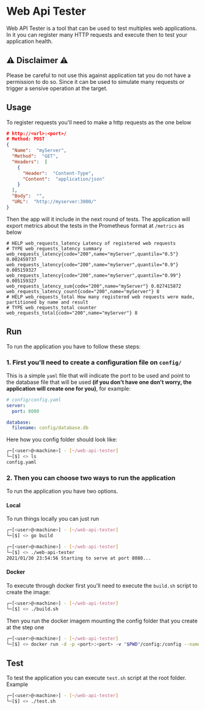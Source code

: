 # Web Api Tester
Web API Tester is a tool that can be used to test multiples web applications. In it you can register many HTTP requests and execute then to test your application health.

## :warning: Disclaimer :warning:
Please be careful to not use this against application tat you do not have a permission to do so. Since it can be used to simulate many requests or trigger a sensive operation at the target.

## Usage
To register requests you'll need to make a http requests as the one below
```json
# http://<url>:<port>/
# Method: POST
{
  "Name":  "myServer",
  "Method":  "GET",
  "Headers":  [
    {
      "Header":  "Content-Type",
      "Content":  "application/json"
    }
  ],
  "Body":  "",
  "URL":  "http://myserver:3000/"
}
```
Then the app will it include in the next round of tests. The application will export metrics about the tests in the Prometheus format at `/metrics` as below
```
# HELP web_requests_latency Latency of registered web requests
# TYPE web_requests_latency summary
web_requests_latency{code="200",name="myServer",quantile="0.5"} 0.002459737
web_requests_latency{code="200",name="myServer",quantile="0.9"} 0.005159327
web_requests_latency{code="200",name="myServer",quantile="0.99"} 0.005159327
web_requests_latency_sum{code="200",name="myServer"} 0.027415872
web_requests_latency_count{code="200",name="myServer"} 8
# HELP web_requests_total How many registered web requests were made, partitioned by name and result
# TYPE web_requests_total counter
web_requests_total{code="200",name="myServer"} 8
```

## Run
To run the application you have to follow these steps:

### 1. First you'll need to create a configuration file on `config/`
This is a simple `yaml` file that will indicate the port to be used and point to the database file that will be used **(if you don't have one don't worry, the application will create one for you)**, for example:
```yaml
# config/config.yaml
server:
  port: 8080

database:
  filename: config/database.db
```

Here how you config folder should look like:

```bash
┌─[<user>@<machine>] - [~/web-api-tester]
└─[$] <> ls
config.yaml
```

### 2. Then you can choose two ways to run the application
To run the application you have two options.

#### Local
To run things locally you can just run

```bash
┌─[<user>@<machine>] - [~/web-api-tester]
└─[$] <> go build

┌─[<user>@<machine>] - [~/web-api-tester]
└─[$] <> ./web-api-tester
2021/01/30 23:54:56 Starting to serve at port 8080...
```

#### Docker
To execute through docker first you'll need to execute the `build.sh` script to create the image:
```bash
┌─[<user>@<machine>] - [~/web-api-tester]
└─[$] <> ./build.sh
```

Then you run the docker imagem mounting the config folder that you create at the step one
```bash
┌─[<user>@<machine>] - [~/web-api-tester]
└─[$] <> docker run -d -p <port>:<port> -v "$PWD"/config:/config --name <name> web-api-tester
```

## Test
To test the application you can execute `test.sh` script at the root folder. Example
```bash
┌─[<user>@<machine>] - [~/web-api-tester]
└─[$] <> ./test.sh
```
